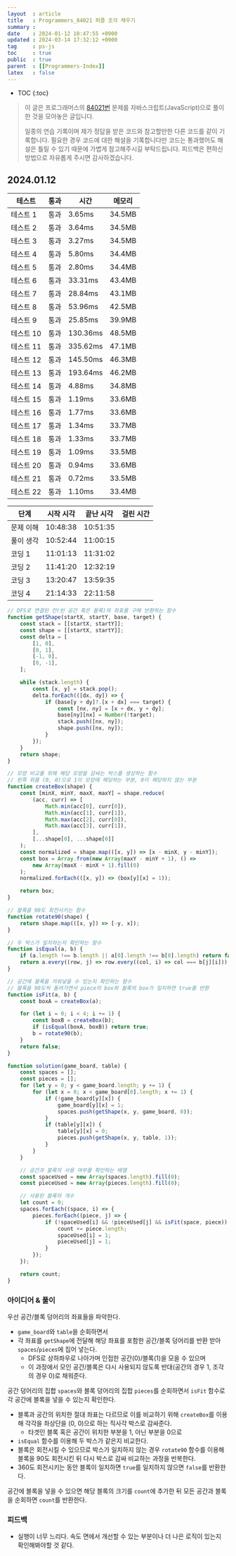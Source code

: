 ```yaml
---
layout  : article
title   : Programmers_84021 퍼즐 조각 채우기
summary : 
date    : 2024-01-12 10:47:55 +0900
updated : 2024-03-14 17:32:12 +0900
tag     : ps-js
toc     : true
public  : true
parent  : [[Programmers-Index]]
latex   : false
---
```

* TOC
{:toc}

> 이 글은 프로그래머스의 [84021번](https://programmers.co.kr/learn/courses/30/lessons/84021) 문제를 자바스크립트(JavaScript)으로 풀이한 것을 모아놓은 글입니다.
>
> 일종의 연습 기록이며 제가 정답을 받은 코드와 참고할만한 다른 코드를 같이 기록합니다. 필요한 경우 코드에 대한 해설을 기록합니다만 코드는 통과했어도 해설은 틀릴 수 있기 때문에 가볍게 참고해주시길 부탁드립니다. 피드백은 편하신 방법으로 자유롭게 주시면 감사하겠습니다.

## 2024.01.12

| 테스트    | 통과 | 시간     | 메모리 |
| --------- | ---- | ------   | ------ |
| 테스트 1  | 통과 | 3.65ms   | 34.5MB |
| 테스트 2  | 통과 | 3.64ms   | 34.5MB |
| 테스트 3  | 통과 | 3.27ms   | 34.5MB |
| 테스트 4  | 통과 | 5.80ms   | 34.4MB |
| 테스트 5  | 통과 | 2.80ms   | 34.4MB |
| 테스트 6  | 통과 | 33.31ms  | 43.4MB |
| 테스트 7  | 통과 | 28.84ms  | 43.1MB |
| 테스트 8  | 통과 | 53.96ms  | 42.5MB |
| 테스트 9  | 통과 | 25.85ms  | 39.9MB |
| 테스트 10 | 통과 | 130.36ms | 48.5MB |
| 테스트 11 | 통과 | 335.62ms | 47.1MB |
| 테스트 12 | 통과 | 145.50ms | 46.3MB |
| 테스트 13 | 통과 | 193.64ms | 46.2MB |
| 테스트 14 | 통과 | 4.88ms   | 34.8MB |
| 테스트 15 | 통과 | 1.19ms   | 33.6MB |
| 테스트 16 | 통과 | 1.77ms   | 33.6MB |
| 테스트 17 | 통과 | 1.34ms   | 33.7MB |
| 테스트 18 | 통과 | 1.33ms   | 33.7MB |
| 테스트 19 | 통과 | 1.09ms   | 33.5MB |
| 테스트 20 | 통과 | 0.94ms   | 33.6MB |
| 테스트 21 | 통과 | 0.72ms   | 33.5MB |
| 테스트 22 | 통과 | 1.10ms   | 33.4MB |

| 단계      | 시작 시각 | 끝난 시각 | 걸린 시간 |
| --------- | --------- | --------- | --------- |
| 문제 이해 | 10:48:38  | 10:51:35  |           |
| 풀이 생각 | 10:52:44  | 11:00:15  |           |
| 코딩 1    | 11:01:13  | 11:31:02  |           |
| 코딩 2    | 11:41:20  | 12:32:19  |           |
| 코딩 3    | 13:20:47  | 13:59:35  |           |
| 코딩 4    | 21:14:33  | 22:11:58  |           |

```js
// DFS로 연결된 칸(빈 공간 혹은 블록)의 좌표를 구해 반환하는 함수
function getShape(startX, startY, base, target) {
    const stack = [[startX, startY]];
    const shape = [[startX, startY]];
    const delta = [
        [1, 0],
        [0, 1],
        [-1, 0],
        [0, -1],
    ];

    while (stack.length) {
        const [x, y] = stack.pop();
        delta.forEach(([dx, dy]) => {
            if (base[y + dy]?.[x + dx] === target) {
                const [nx, ny] = [x + dx, y + dy];
                base[ny][nx] = Number(!target);
                stack.push([nx, ny]);
                shape.push([nx, ny]);
            }
        });
    }
    return shape;
}

// 모양 비교를 위해 해당 모양을 감싸는 박스를 생성하는 함수
// 왼쪽 위를 (0, 0)으로 1이 모양에 해당하는 부분, 0이 해당하지 않는 부분
function createBox(shape) {
    const [minX, minY, maxX, maxY] = shape.reduce(
        (acc, curr) => [
            Math.min(acc[0], curr[0]),
            Math.min(acc[1], curr[1]),
            Math.max(acc[2], curr[0]),
            Math.max(acc[3], curr[1]),
        ],
        [...shape[0], ...shape[0]]
    );
    const normalized = shape.map(([x, y]) => [x - minX, y - minY]);
    const box = Array.from(new Array(maxY - minY + 1), () =>
        new Array(maxX - minX + 1).fill(0)
    );
    normalized.forEach(([x, y]) => (box[y][x] = 1));

    return box;
}

// 블록을 90도 회전시키는 함수
function rotate90(shape) {
    return shape.map(([x, y]) => [-y, x]);
}

// 두 박스가 일치하는지 확인하는 함수
function isEqual(a, b) {
    if (a.length !== b.length || a[0].length !== b[0].length) return false;
    return a.every((row, j) => row.every((col, i) => col === b[j][i]));
}

// 공간에 블록을 끼워넣을 수 있는지 확인하는 함수
// 블록을 90도씩 돌려가면서 piece의 box와 블록의 box가 일치하면 true를 반환
function isFit(a, b) {
    const boxA = createBox(a);

    for (let i = 0; i < 4; i += 1) {
        const boxB = createBox(b);
        if (isEqual(boxA, boxB)) return true;
        b = rotate90(b);
    }
    return false;
}

function solution(game_board, table) {
    const spaces = [];
    const pieces = [];
    for (let y = 0; y < game_board.length; y += 1) {
        for (let x = 0; x < game_board[0].length; x += 1) {
            if (!game_board[y][x]) {
                game_board[y][x] = 1;
                spaces.push(getShape(x, y, game_board, 0));
            }
            if (table[y][x]) {
                table[y][x] = 0;
                pieces.push(getShape(x, y, table, 1));
            }
        }
    }

    // 공간과 블록의 사용 여부를 확인하는 배열
    const spaceUsed = new Array(spaces.length).fill(0);
    const pieceUsed = new Array(pieces.length).fill(0);

    // 사용된 블록의 개수
    let count = 0;
    spaces.forEach((space, i) => {
        pieces.forEach((piece, j) => {
            if (!spaceUsed[i] && !pieceUsed[j] && isFit(space, piece)) {
                count += piece.length;
                spaceUsed[i] = 1;
                pieceUsed[j] = 1;
            }
        });
    });

    return count;
}
```

### 아이디어 & 풀이

우선 공간/블록 덩어리의 좌표들을 파악한다.

* `game_board`와 `table`을 순회하면서
* 각 좌표를 `getShape`에 전달해 해당 좌표를 포함한 공간/블록 덩어리를 반환 받아 `spaces`/`pieces`에 집어 넣는다.
    * DFS로 상하좌우로 나아가며 인접한 공간(0)/블록(1)을 모을 수 있으며
    * 이 과정에서 모인 공간/블록은 다시 사용되지 않도록 반대(공간의 경우 1, 조각의 경우 0)로 채워준다.

공간 덩어리의 집합 `spaces`와 블록 덩어리의 집합 `pieces`를 순회하면서 `isFit` 함수로 각 공간에 블록을 넣을 수 있는지 확인한다.

* 블록과 공간의 위치한 절대 좌표는 다르므로 이를 비교하기 위해 `createBox`를 이용해 각각을 좌상단을 (0, 0)으로 하는 직사각 박스로 감싸준다.
    * 타겟인 블록 혹은 공간이 위치한 부분을 1, 아닌 부분을 0으로
* `isEqual` 함수를 이용해 두 박스가 같은지 비교한다.
* 블록은 회전시킬 수 있으므로 박스가 일치하지 않는 경우 `rotate90` 함수를 이용해 블록을 90도 회전시킨 뒤 다시 박스로 감싸 비교하는 과정을 반복한다.
* 360도 회전시키는 동안 블록이 일치하면 `true`를 일치하지 않으면 `false`를 반환한다.

공간에 블록을 넣을 수 있으면 해당 블록의 크기를 `count`에 추가한 뒤 모든 공간과 블록을 순회하면 `count`를 반환한다.

### 피드백

* 실행이 너무 느리다. 속도 면에서 개선할 수 있는 부분이나 더 나은 로직이 있는지 확인해봐야할 것 같다.
